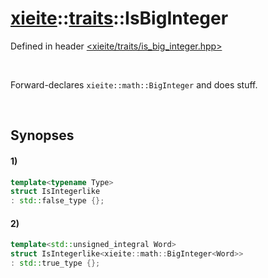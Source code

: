 # [xieite](../../xieite.md)\:\:[traits](../../traits.md)\:\:IsBigInteger
Defined in header [<xieite/traits/is_big_integer.hpp>](../../../include/xieite/traits/is_big_integer.hpp)

&nbsp;

Forward-declares `xieite::math::BigInteger` and does stuff.

&nbsp;

## Synopses
#### 1)
```cpp
template<typename Type>
struct IsIntegerlike
: std::false_type {};
```
#### 2)
```cpp
template<std::unsigned_integral Word>
struct IsIntegerlike<xieite::math::BigInteger<Word>>
: std::true_type {};
```

